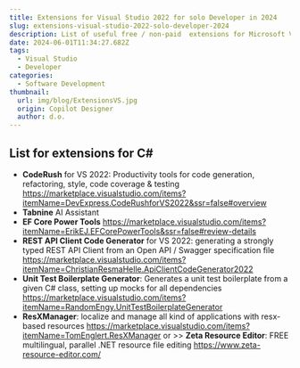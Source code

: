 ```yaml
---
title: Extensions for Visual Studio 2022 for solo Developer in 2024
slug: extensions-visual-studio-2022-solo-developer-2024
description: List of useful free / non-paid  extensions for Microsoft Visual Studio 2022 for solo developer in 2024
date: 2024-06-01T11:34:27.682Z
tags:
  - Visual Studio
  - Developer
categories:
  - Software Development
thumbnail:
  url: img/blog/ExtensionsVS.jpg
  origin: Copilot Designer
  author: d.o.
---
```


## List for extensions for C#

- **CodeRush** for VS 2022: Productivity tools for code generation, refactoring, style, code coverage & testing
https://marketplace.visualstudio.com/items?itemName=DevExpress.CodeRushforVS2022&ssr=false#overview
- **Tabnine** AI Assistant
- **EF Core Power Tools**
https://marketplace.visualstudio.com/items?itemName=ErikEJ.EFCorePowerTools&ssr=false#review-details
- **REST API Client Code Generator** for VS 2022: generating a strongly typed REST API Client from an Open API / Swagger specification file
https://marketplace.visualstudio.com/items?itemName=ChristianResmaHelle.ApiClientCodeGenerator2022
- **Unit Test Boilerplate Generator**: Generates a unit test boilerplate from a given C# class, setting up mocks for all dependencies
https://marketplace.visualstudio.com/items?itemName=RandomEngy.UnitTestBoilerplateGenerator
- **ResXManager**: localize and manage all kind of applications with resx-based resources
https://marketplace.visualstudio.com/items?itemName=TomEnglert.ResXManager
or >> **Zeta Resource Editor**: FREE multilingual, parallel .NET resource file editing
https://www.zeta-resource-editor.com/
